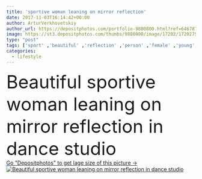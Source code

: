 ```yaml
---
title: 'sportive woman leaning on mirror reflection'
date: 2017-11-03T16:14:42+00:00
author: ArturVerkhovetskiy
author_url: https://depositphotos.com/portfolio-9880800.html?ref=64678756
image: https://st3.depositphotos.com/thumbs/9880800/image/17202/172027580/api_thumb_450.jpg?forcejpeg=true
type: "post"
tags: ['sport' ,'beautiful' ,'reflection' ,'person' ,'female' ,'young' ,'people' ,'beauty' ,'indoor' ,'active' ,'physical' ,'lifestyle' ,'mirror' ,'body' ,'sportive' ,'fitness' ,'gymnastics' ,'artistic' ,'attractive' ,'sensual' ,'dancing' ,'dancer' ,'training' ,'athletic' ,'sportswear' ,'short haired' ,'caucasian woman' ,'back bend' ,'Dance studio' ]
categories: 
  - lifestyle
---
```

<div aling="center">
            <font size="60"> Beautiful sportive woman leaning on mirror reflection in dance studio</font>   
</div>
<div>
    <a href='https://st3.depositphotos.com/thumbs/9880800/image/17202/172027580/api_thumb_450.jpg?forcejpeg=true?ref=64678756' target=_blank > Go "Depositphotos" to get lage size of this picture ->
        <img href='https://st3.depositphotos.com/thumbs/9880800/image/17202/172027580/api_thumb_450.jpg?forcejpeg=true?ref=64678756' src='https://st3.depositphotos.com/9880800/17202/i/950/depositphotos_172027580-stock-photo-sportive-woman-leaning-on-mirror.jpg?forcejpeg=true' alt='Beautiful sportive woman leaning on mirror reflection in dance studio' >
    </a>
</div>
